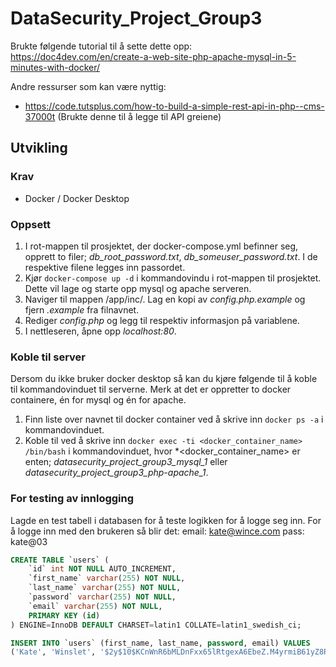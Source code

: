 # DataSecurity_Project_Group3
Brukte følgende tutorial til å sette dette opp: https://doc4dev.com/en/create-a-web-site-php-apache-mysql-in-5-minutes-with-docker/

Andre ressurser som kan være nyttig:
- https://code.tutsplus.com/how-to-build-a-simple-rest-api-in-php--cms-37000t (Brukte denne til å legge til API greiene)

## Utvikling
### Krav
- Docker / Docker Desktop

### Oppsett
1. I rot-mappen til prosjektet, der docker-compose.yml befinner seg, opprett to filer; *db_root_password.txt*, *db_someuser_password.txt*. I de respektive filene legges inn passordet.
2. Kjør `docker-compose up -d` i kommandovindu i rot-mappen til prosjektet. Dette vil lage og starte opp mysql og apache serveren.
3. Naviger til mappen /app/inc/. Lag en kopi av *config.php.example* og fjern *.example* fra filnavnet.
4. Rediger *config.php* og legg til respektiv informasjon på variablene.
5. I nettleseren, åpne opp *localhost:80*.

### Koble til server
Dersom du ikke bruker docker desktop så kan du kjøre følgende til å koble til kommandovinduet til serverne. Merk at det er oppretter to docker containere, én for mysql og én for apache.
1. Finn liste over navnet til docker container ved å skrive inn `docker ps -a` i kommandovinduet.
2. Koble til ved å skrive inn `docker exec -ti <docker_container_name> /bin/bash` i kommandovinduet, hvor *<docker_container_name> er enten; *datasecurity_project_group3_mysql_1* eller *datasecurity_project_group3_php-apache_1*.

### For testing av innlogging
Lagde en test tabell i databasen for å teste logikken for å logge seg inn.
For å logge inn med den brukeren så blir det:
email: kate@wince.com
pass: kate@03
```sql
CREATE TABLE `users` (
    `id` int NOT NULL AUTO_INCREMENT,
    `first_name` varchar(255) NOT NULL,
    `last_name` varchar(255) NOT NULL,
    `password` varchar(255) NOT NULL,
    `email` varchar(255) NOT NULL,
    PRIMARY KEY (id)
) ENGINE=InnoDB DEFAULT CHARSET=latin1 COLLATE=latin1_swedish_ci;

INSERT INTO `users` (first_name, last_name, password, email) VALUES
('Kate', 'Winslet', '$2y$10$KCnWnR6bMLDnFxx65lRtgexA6EbeZ.M4yrmiB61yZ8RMVGQTpYQLS', 'kate@wince.com');
```